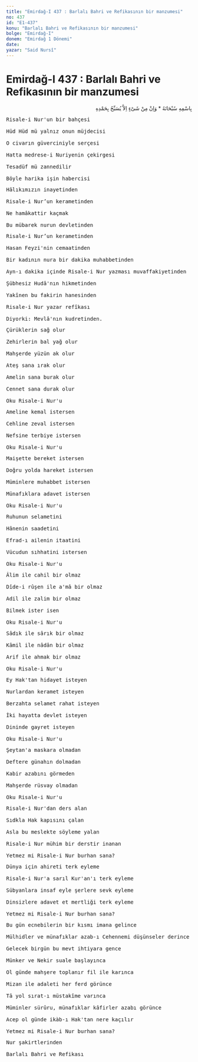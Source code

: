 ```yaml
---
title: "Emirdağ-I 437 : Barlalı Bahri ve Refikasının bir manzumesi"
no: 437
id: "E1-437"
konu: "Barlalı Bahri ve Refikasının bir manzumesi"
bolge: "Emirdağ-I"
donem: "Emirdağ 1 Dönemi"
date: 
yazar: "Said Nursî"
---
```


# Emirdağ-I 437 : Barlalı Bahri ve Refikasının bir manzumesi

<p class="arabic" dir="rtl" title="Meal: “Subhân Allah’ın adıyla” * “Hiçbir şey yoktur ki O'nu hamd ile tesbih etmesin” [İsrâ 17:44]">بِاسْمِهِ سُبْحَانَهُ * وَاِنْ مِنْ شَىْءٍ اِلاَّ يُسَبِّحُ بِحَمْدِهِ</p>

<pre>
Risale-i Nur'un bir bahçesi
 
Hüd Hüd mü yalnız onun müjdecisi
 
O civarın güverciniyle serçesi
 
Hatta medrese-i Nuriyenin çekirgesi
 
Tesadüf mü zannedilir
 
Böyle harika işin habercisi
</pre>

<pre>
Hâlıkımızın inayetinden
 
Risale-i Nur’un kerametinden
 
Ne hamâkattir kaçmak
 
Bu mübarek nurun devletinden
</pre>

<pre>
Risale-i Nur’un kerametinden
 
Hasan Feyzi'nin cemaatinden
 
Bir kadının nura bir dakika muhabbetinden
 
Ayn-ı dakika içinde Risale-i Nur yazması muvaffakiyetinden
 
Şübhesiz Hudâ'nın hikmetinden
 
Yakînen bu fakirin hanesinden
 
Risale-i Nur yazar refîkası
 
Diyorki: Mevlâ'nın kudretinden.
</pre>

<pre>
Çürüklerin sağ olur
 
Zehirlerin bal yağ olur
 
Mahşerde yüzün ak olur
 
Ateş sana ırak olur
 
Amelin sana burak olur
 
Cennet sana durak olur
 
Oku Risale-i Nur'u
</pre>

<pre>
Ameline kemal istersen
 
Cehline zeval istersen
 
Nefsine terbiye istersen
 
Oku Risale-i Nur'u
</pre>

<pre>
Maişette bereket istersen
 
Doğru yolda hareket istersen
 
Müminlere muhabbet istersen
 
Münafıklara adavet istersen
 
Oku Risale-i Nur'u
</pre>

<pre>
Ruhunun selametini
 
Hânenin saadetini
 
Efrad-ı ailenin itaatini
 
Vücudun sıhhatini istersen
 
Oku Risale-i Nur'u
</pre>

<pre>
Âlim ile cahil bir olmaz
 
Dîde-i rûşen ile a'mâ bir olmaz
 
Adil ile zalim bir olmaz
 
Bilmek ister isen
 
Oku Risale-i Nur'u
</pre>

<pre>
Sâdık ile sârık bir olmaz
 
Kâmil ile nâdân bir olmaz
 
Arif ile ahmak bir olmaz
 
Oku Risale-i Nur'u
</pre>

<pre>
Ey Hak'tan hidayet isteyen
 
Nurlardan keramet isteyen
 
Berzahta selamet rahat isteyen
 
İki hayatta devlet isteyen
 
Dininde gayret isteyen
 
Oku Risale-i Nur'u
</pre>

<pre>
Şeytan'a maskara olmadan
 
Deftere günahın dolmadan
 
Kabir azabını görmeden
 
Mahşerde rüsvay olmadan
 
Oku Risale-i Nur'u
</pre>

<pre>
Risale-i Nur'dan ders alan
 
Sıdkla Hak kapısını çalan
 
Asla bu meslekte söyleme yalan
 
Risale-i Nur mühim bir derstir inanan
 
Yetmez mi Risale-i Nur burhan sana?
</pre>

<pre>
Dünya için ahireti terk eyleme
 
Risale-i Nur'a sarıl Kur'an'ı terk eyleme
 
Sübyanlara insaf eyle şerlere sevk eyleme
 
Dinsizlere adavet et mertliği terk eyleme
 
Yetmez mi Risale-i Nur burhan sana?
</pre>

<pre>
Bu gün ecnebilerin bir kısmı imana gelince
 
Mülhidler ve münafıklar azab-ı Cehennemi düşünseler derince
 
Gelecek birgün bu mevt ihtiyara gence
 
Münker ve Nekir suale başlayınca
 
Ol günde mahşere toplanır fil ile karınca
 
Mizan ile adaleti her ferd görünce
 
Tâ yol sırat-ı müstakîme varınca
 
Müminler sürûru, münafıklar kâfirler azabı görünce
 
Acep ol günde ikàb-ı Hak'tan nere kaçılır
 
Yetmez mi Risale-i Nur burhan sana?
</pre>

<pre>
Nur şakirtlerinden
 
Barlalı Bahri ve Refikası
</pre>

